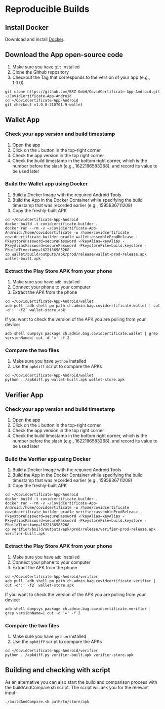 
# Reproducible Builds

## Install Docker

Download and install [Docker](https://www.docker.com/).

## Download the App open-source code

1. Make sure you have `git` installed
2. Clone the Github repository
3. Checkout the Tag that corresponds to the version of your app (e.g., 1.0.0)

```shell
git clone https://github.com/BRZ-GmbH/CovidCertificate-App-Android.git ~/CovidCertificate-App-Android
cd ~/CovidCertificate-App-Android
git checkout v1.0.0-210701.9-wallet
```

## Wallet App

### Check your app version and build timestamp

1. Open the app
2. Click on the `i` button in the top-right corner
3. Check the app version in the top right corner
4. Check the build timestamp in the bottom right corner, which is the number before the slash (e.g., 1622186583268), and record its value to be used later

### Build the Wallet app using Docker

1. Build a Docker Image with the required Android Tools
2. Build the App in the Docker Container while specifying the build timestamp that was recorded earlier (e.g., 1595936711208)
3. Copy the freshly-built APK

```shell
cd ~/CovidCertificate-App-Android
docker build -t covidcertificate-builder .
docker run --rm -v ~/CovidCertificate-App-Android:/home/covidcertificate -w /home/covidcertificate covidcertificate-builder gradle wallet:assembleProdRelease -PkeystorePassword=securePassword -PkeyAlias=keyAlias -PkeyAliasPassword=securePassword -PkeystoreFile=build.keystore -PbuildTimestamp=1622186583268
cp wallet/build/outputs/apk/prod/release/wallet-prod-release.apk wallet-built.apk
```

### Extract the Play Store APK from your phone

1. Make sure you have `adb` installed
2. Connect your phone to your computer
3. Extract the APK from the phone

```shell
cd ~/CovidCertificate-App-Android/wallet
adb pull `adb shell pm path ch.admin.bag.covidcertificate.wallet | cut -d':' -f2` wallet-store.apk
```

If you want to check the version of the APK you are pulling from your device:

```shell
adb shell dumpsys package ch.admin.bag.covidcertificate.wallet | grep versionName=| cut -d '=' -f 2
```

### Compare the two files

1. Make sure you have `python` installed
2. Use the `apkdiff` script to compare the APKs

```shell
cd ~/CovidCertificate-App-Android/wallet
python ../apkdiff.py wallet-built.apk wallet-store.apk
```


## Verifier App

### Check your app version and build timestamp

1. Open the app
2. Click on the `i` button in the top-right corner
3. Check the app version in the top right corner
4. Check the build timestamp in the bottom right corner, which is the number before the slash (e.g., 1622186583268), and record its value to be used later

### Build the Verifier app using Docker

1. Build a Docker Image with the required Android Tools
2. Build the App in the Docker Container while specifying the build timestamp that was recorded earlier (e.g., 1595936711208)
3. Copy the freshly-built APK

```shell
cd ~/CovidCertificate-App-Android
docker build -t covidcertificate-builder .
docker run --rm -v ~/CovidCertificate-App-Android:/home/covidcertificate -w /home/covidcertificate covidcertificate-builder gradle verifier:assembleProdRelease -PkeystorePassword=securePassword -PkeyAlias=keyAlias -PkeyAliasPassword=securePassword -PkeystoreFile=build.keystore -PbuildTimestamp=1622186583268
cp verifier/build/outputs/apk/prod/release/verifier-prod-release.apk verifier-built.apk
```

### Extract the Play Store APK from your phone

1. Make sure you have `adb` installed
2. Connect your phone to your computer
3. Extract the APK from the phone

```shell
cd ~/CovidCertificate-App-Android/verifier
adb pull `adb shell pm path ch.admin.bag.covidcertificate.verifier | cut -d':' -f2` wallet-store.apk
```

If you want to check the version of the APK you are pulling from your device:

```shell
adb shell dumpsys package ch.admin.bag.covidcertificate.verifier | grep versionName=| cut -d '=' -f 2
```

### Compare the two files

1. Make sure you have `python` installed
2. Use the `apkdiff` script to compare the APKs

```shell
cd ~/CovidCertificate-App-Android/verifier
python ../apkdiff.py verifier-built.apk verifier-store.apk
```

## Building and checking with script

As an alternative you can also start the build and comparison process with the buildAndCompare.sh script. The script will ask you for the relevant input:
```shell
./buildAndCompare.sh path/to/store/apk
```
